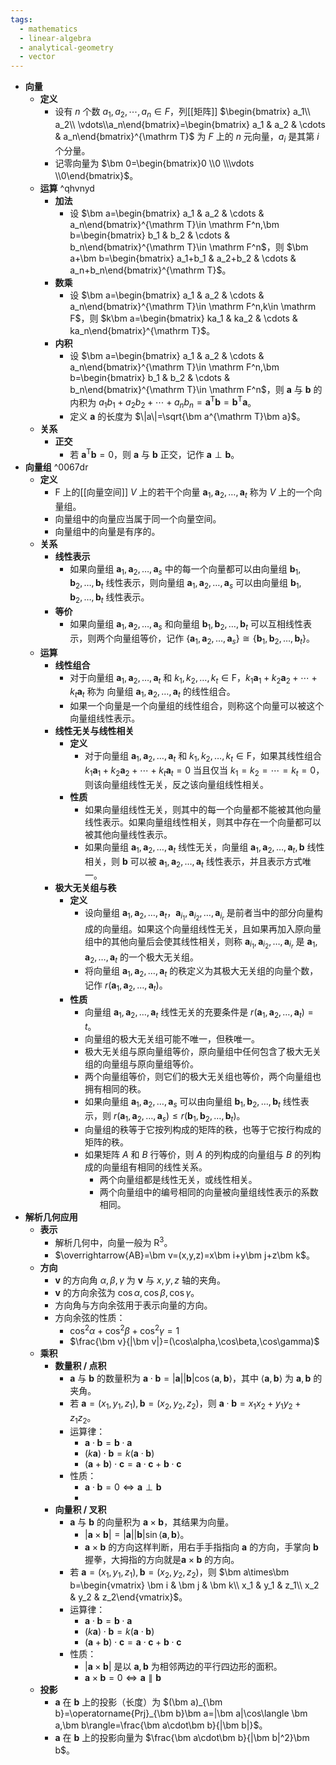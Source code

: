 ```yaml
---
tags:
  - mathematics
  - linear-algebra
  - analytical-geometry
  - vector
---
```


- **向量**
	- **定义**
		- 设有 $n$ 个数 $a_1,a_2,\cdots,a_n \in F$，列[[矩阵]] $\begin{bmatrix} a_1\\ a_2\\ \vdots\\a_n\end{bmatrix}=\begin{bmatrix} a_1 & a_2 & \cdots & a_n\end{bmatrix}^{\mathrm T}$ 为 $F$ 上的 $n$ 元向量，$a_i$ 是其第 $i$ 个分量。
		- 记零向量为 $\bm 0=\begin{bmatrix}0 \\0 \\\vdots \\0\end{bmatrix}$。
	- **运算** ^qhvnyd
		- **加法**
			- 设 $\bm a=\begin{bmatrix} a_1 & a_2 & \cdots & a_n\end{bmatrix}^{\mathrm T}\in \mathrm F^n,\bm b=\begin{bmatrix} b_1 & b_2 & \cdots & b_n\end{bmatrix}^{\mathrm T}\in \mathrm F^n$，则 $\bm a+\bm b=\begin{bmatrix} a_1+b_1 & a_2+b_2 & \cdots & a_n+b_n\end{bmatrix}^{\mathrm T}$。
		- **数乘**
			- 设 $\bm a=\begin{bmatrix} a_1 & a_2 & \cdots & a_n\end{bmatrix}^{\mathrm T}\in \mathrm F^n,k\in \mathrm F$，则 $k\bm a=\begin{bmatrix} ka_1 & ka_2 & \cdots & ka_n\end{bmatrix}^{\mathrm T}$。
		- **内积**
			- 设 $\bm a=\begin{bmatrix} a_1 & a_2 & \cdots & a_n\end{bmatrix}^{\mathrm T}\in \mathrm F^n,\bm b=\begin{bmatrix} b_1 & b_2 & \cdots & b_n\end{bmatrix}^{\mathrm T}\in \mathrm F^n$，则 $\bm a$ 与 $\bm b$ 的内积为 $a_1b_1+a_2b_2+\cdots+a_nb_n=\bm a^{\mathrm T}\bm b=\bm b^{\mathrm T}\bm a$。
			- 定义 $\bm a$ 的长度为 $\|a\|=\sqrt{\bm a^{\mathrm T}\bm a}$。
	- **关系**
		- **正交**
			- 若 $\bm a^{\mathrm T}\bm b=0$，则 $\bm a$ 与 $\bm b$ 正交，记作 $\bm a\perp\bm b$。
- **向量组** ^0067dr
	- **定义**
		- $\mathrm F$ 上的[[向量空间]] $V$ 上的若干个向量 $\bm a_1,\bm a_2,\dots,\bm a_t$ 称为 $V$ 上的一个向量组。
		- 向量组中的向量应当属于同一个向量空间。
		- 向量组中的向量是有序的。
	- **关系**
		- **线性表示**
			- 如果向量组 $\bm a_1,\bm a_2,\dots,\bm a_s$  中的每一个向量都可以由向量组 $\bm b_1,\bm b_2,\dots,\bm b_t$ 线性表示，则向量组 $\bm a_1,\bm a_2,\dots,\bm a_s$ 可以由向量组 $\bm b_1,\bm b_2,\dots,\bm b_t$ 线性表示。
		- **等价**
			- 如果向量组 $\bm a_1,\bm a_2,\dots,\bm a_s$ 和向量组 $\bm b_1,\bm b_2,\dots,\bm b_t$ 可以互相线性表示，则两个向量组等价，记作 $\{\bm a_1,\bm a_2,\dots,\bm a_s\}\cong\{\bm b_1,\bm b_2,\dots,\bm b_t\}$。
	- **运算**
		- **线性组合**
			- 对于向量组 $\bm a_1,\bm a_2,\dots,\bm a_t$ 和 $k_1,k_2,\dots,k_t\in\mathrm F$，$k_1\bm a_1+k_2\bm a_2+\cdots+k_t\bm a_t$ 称为 向量组 $\bm a_1,\bm a_2,\dots,\bm a_t$ 的线性组合。
			- 如果一个向量是一个向量组的线性组合，则称这个向量可以被这个向量组线性表示。
		- **线性无关与线性相关**
			- **定义**
				- 对于向量组 $\bm a_1,\bm a_2,\dots,\bm a_t$ 和 $k_1,k_2,\dots,k_t\in\mathrm F$，如果其线性组合 $k_1\bm a_1+k_2\bm a_2+\cdots+k_t\bm a_t=0$ 当且仅当 $k_1=k_2=\cdots=k_t=0$，则该向量组线性无关，反之该向量组线性相关。
			- **性质**
				- 如果向量组线性无关，则其中的每一个向量都不能被其他向量线性表示。如果向量组线性相关，则其中存在一个向量都可以被其他向量线性表示。
				- 如果向量组 $\bm a_1,\bm a_2,\dots,\bm a_t$ 线性无关，向量组 $\bm a_1,\bm a_2,\dots,\bm a_t,\bm b$ 线性相关，则 $\bm b$ 可以被 $\bm a_1,\bm a_2,\dots,\bm a_t$ 线性表示，并且表示方式唯一。
		- **极大无关组与秩**
			- **定义**
				- 设向量组 $\bm a_1,\bm a_2,\dots,\bm a_t$，$\bm a_{i_1},\bm a_{i_2},\dots,\bm a_{i_r}$ 是前者当中的部分向量构成的向量组。如果这个向量组线性无关，且如果再加入原向量组中的其他向量后会使其线性相关，则称 $\bm a_{i_1},\bm a_{i_2},\dots,\bm a_{i_r}$ 是 $\bm a_1,\bm a_2,\dots,\bm a_t$ 的一个极大无关组。
				- 将向量组 $\bm a_1,\bm a_2,\dots,\bm a_t$ 的秩定义为其极大无关组的向量个数，记作 $r(\bm a_1,\bm a_2,\dots,\bm a_t)$。
			- **性质**
				- 向量组 $\bm a_1,\bm a_2,\dots,\bm a_t$ 线性无关的充要条件是 $r(\bm a_1,\bm a_2,\dots,\bm a_t)=t$。
				- 向量组的极大无关组可能不唯一，但秩唯一。
				- 极大无关组与原向量组等价，原向量组中任何包含了极大无关组的向量组与原向量组等价。
				- 两个向量组等价，则它们的极大无关组也等价，两个向量组也拥有相同的秩。
				- 如果向量组 $\bm a_1,\bm a_2,\dots,\bm a_s$ 可以由向量组 $\bm b_1,\bm b_2,\dots,\bm b_t$ 线性表示，则 $r(\bm a_1,\bm a_2,\dots,\bm a_s)\le r(\bm b_1,\bm b_2,\dots,\bm b_t)$。
				- 向量组的秩等于它按列构成的矩阵的秩，也等于它按行构成的矩阵的秩。
				- 如果矩阵 $A$ 和 $B$ 行等价，则 $A$ 的列构成的向量组与 $B$ 的列构成的向量组有相同的线性关系。
					- 两个向量组都是线性无关，或线性相关。
					- 两个向量组中的编号相同的向量被向量组线性表示的系数相同。
- **解析几何应用**
	- **表示**
		- 解析几何中，向量一般为 $\mathrm R^3$。
		- $\overrightarrow{AB}=\bm v=(x,y,z)=x\bm i+y\bm j+z\bm k$。
	- **方向**
		- $\bm v$ 的方向角 $\alpha,\beta,\gamma$ 为 $\bm v$ 与 $x,y,z$ 轴的夹角。
		- $\bm v$ 的方向余弦为 $\cos\alpha,\cos\beta,\cos\gamma$。
		- 方向角与方向余弦用于表示向量的方向。
		- 方向余弦的性质：
			- $\cos^2\alpha+\cos^2\beta+\cos^2\gamma=1$
			- $\frac{\bm v}{|\bm v|}=(\cos\alpha,\cos\beta,\cos\gamma)$
	- **乘积**
		- **数量积 / 点积**
			- $\bm a$ 与 $\bm b$ 的数量积为 $\bm a\cdot\bm b=|\bm a||\bm b|\cos\langle \bm a,\bm b\rangle$，其中 $\langle \bm a,\bm b\rangle$ 为 $\bm a,\bm b$ 的夹角。
			- 若 $\bm a=(x_1,y_1,z_1),\bm b=(x_2,y_2,z_2)$，则 $\bm a\cdot\bm b=x_1x_2+y_1y_2+z_1z_2$。
			- 运算律：
				- $\bm a\cdot\bm b=\bm b\cdot\bm a$
				- $(k\bm a)\cdot\bm b=k(\bm a\cdot\bm b)$
				- $(\bm a+\bm b)\cdot \bm c=\bm a\cdot\bm c+\bm b\cdot\bm c$
			- 性质：
				- $\bm a\cdot\bm b=0 \iff \bm a\perp\bm b$
				-
		- **向量积 / 叉积**
			- $\bm a$ 与 $\bm b$ 的向量积为 $\bm a\times\bm b$，其结果为向量。
				- $|\bm a\times\bm b|=|\bm a||\bm b|\sin\langle \bm a,\bm b\rangle$。
				- $\bm a\times\bm b$ 的方向这样判断，用右手手指指向 $\bm a$ 的方向，手掌向 $\bm b$ 握拳，大拇指的方向就是$\bm a\times\bm b$ 的方向。
			- 若 $\bm a=(x_1,y_1,z_1),\bm b=(x_2,y_2,z_2)$，则 $\bm a\times\bm b=\begin{vmatrix} \bm i & \bm j & \bm k\\ x_1 & y_1 & z_1\\ x_2 & y_2 & z_2\end{vmatrix}$。
			- 运算律：
				- $\bm a\cdot\bm b=\bm b\cdot\bm a$
				- $(k\bm a)\cdot\bm b=k(\bm a\cdot\bm b)$
				- $(\bm a+\bm b)\cdot \bm c=\bm a\cdot\bm c+\bm b\cdot\bm c$
			- 性质：
				- $|\bm a\times\bm b|$ 是以 $\bm a,\bm b$ 为相邻两边的平行四边形的面积。
				- $\bm a\times\bm b=0 \iff \bm a\parallel\bm b$
	- **投影**
		- $\bm a$ 在 $\bm b$ 上的投影（长度）为 $(\bm a)_{\bm b}=\operatorname{Prj}_{\bm b}\bm a=|\bm a|\cos\langle \bm a,\bm b\rangle=\frac{\bm a\cdot\bm b}{|\bm b|}$。
		- $\bm a$ 在 $\bm b$ 上的投影向量为 $\frac{\bm a\cdot\bm b}{|\bm b|^2}\bm b$。